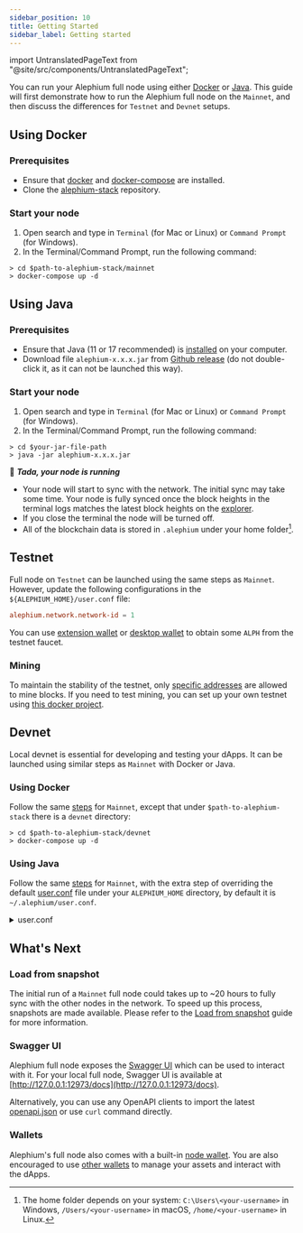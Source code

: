```yaml
---
sidebar_position: 10
title: Getting Started
sidebar_label: Getting started
---
```


import UntranslatedPageText from "@site/src/components/UntranslatedPageText";

<UntranslatedPageText />

You can run your Alephium full node using either
[Docker](#using-docker) or [Java](#using-java). This
guide will first demonstrate how to run the Alephium full node on the
`Mainnet`, and then discuss the differences for `Testnet` and
`Devnet` setups.

## Using Docker

### Prerequisites

- Ensure that [docker](https://docs.docker.com/get-docker/) and [docker-compose](https://docs.docker.com/compose/install/) are installed.
- Clone the [alephium-stack](https://github.com/alephium/alephium-stack/tree/master/mainnet) repository.

### Start your node

1. Open search and type in `Terminal` (for Mac or Linux) or `Command Prompt` (for Windows).
2. In the Terminal/Command Prompt, run the following command:

```shell
> cd $path-to-alephium-stack/mainnet
> docker-compose up -d
```

## Using Java

### Prerequisites

- Ensure that Java (11 or 17 recommended) is
[installed](https://docs.oracle.com/en/java/javase/17/install/overview-jdk-installation.html)
on your computer.
- Download file `alephium-x.x.x.jar` from [Github
  release](https://github.com/alephium/alephium/releases/latest) (do
  not double-click it, as it can not be launched this way).

### Start your node

1. Open search and type in `Terminal` (for Mac or Linux) or `Command Prompt` (for Windows).
2. In the Terminal/Command Prompt, run the following command:

```shell
> cd $your-jar-file-path
> java -jar alephium-x.x.x.jar
```

🎉 _**Tada, your node is running**_

- Your node will start to sync with the network. The initial sync may take some time. Your node is fully synced once the block heights in the terminal logs matches the latest block heights on the [explorer](https://explorer.alephium.org).
- If you close the terminal the node will be turned off.
- All of the blockchain data is stored in `.alephium` under your home folder[^1].

## Testnet

Full node on `Testnet` can be launched using the same steps as
`Mainnet`. However, update the following configurations in the `${ALEPHIUM_HOME}/user.conf` file:

```conf
alephium.network.network-id = 1
```

You can use [extension wallet](/wallet/Basic%20functions#request-testnet-alph-using-extension-wallet)
or [desktop wallet](/wallet/Basic%20functions#request-testnet-alph-using-desktop-wallet)
to obtain some `ALPH` from the testnet faucet.

### Mining

To maintain the stability of the testnet, only [specific addresses](https://github.com/alephium/alephium/blob/fb4c4947ee0d0c57424d74ea197f19e72dc46c60/protocol/src/main/scala/org/alephium/protocol/ALPH.scala#L104) are allowed to mine blocks. If you need to test mining, you can set up your own testnet using [this docker project](https://github.com/alephium/alephium-stack/tree/master/mining-pool-local-testnet).

## Devnet

Local devnet is essential for developing and testing your dApps. It can be
launched using similar steps as `Mainnet` with Docker or Java.

### Using Docker

Follow the same
[steps](/full-node/getting-started#using-docker) for `Mainnet`,
except that under `$path-to-alephium-stack` there is a `devnet`
directory:

```shell
> cd $path-to-alephium-stack/devnet
> docker-compose up -d
```

### Using Java

Follow the same [steps](/full-node/getting-started#using-java) for
`Mainnet`, with the extra step of overriding the default
[user.conf](https://github.com/alephium/alephium-stack/blob/master/devnet/devnet.conf)
file under your `ALEPHIUM_HOME` directory, by default it is
`~/.alephium/user.conf`.

<details>
<summary>user.conf</summary>
<p>

```conf
# Import this mnemonic to have 4'000'000 token allocated for your addresses
#
# vault alarm sad mass witness property virus style good flower rice alpha viable evidence run glare pretty scout evil judge enroll refuse another lava

alephium.genesis.allocations = [
  {
    address = "1DrDyTr9RpRsQnDnXo2YRiPzPW4ooHX5LLoqXrqfMrpQH",
    amount = 1000000000000000000000000,
    lock-duration = 0 seconds
  },
  {
    address = "14UAjZ3qcmEVKdTo84Kwf4RprTQi86w2TefnnGFjov9xF",
    amount = 1000000000000000000000000,
    lock-duration = 0 seconds
  },
  {
    address = "15jjExDyS8q3Wqk9v29PCQ21jDqubDrD8WQdgn6VW2oi4",
    amount = 1000000000000000000000000,
    lock-duration = 0 seconds
  },
  {
    address = "17cBiTcWhung3WDLuc9ja5Y7BMus5Q7CD9wYBxS1r1P2R",
    amount = 1000000000000000000000000,
    lock-duration = 0 seconds
  }
]

alephium.consensus.num-zeros-at-least-in-hash = 0
alephium.consensus.uncle-dependency-gap-time = 0 seconds
alephium.network.leman-hard-fork-timestamp = 1643500800000 # GMT: 30 January 2022 00:00:00

alephium.network.network-id = 4
alephium.discovery.bootstrap = []
alephium.wallet.locking-timeout = 99999 minutes
alephium.mempool.auto-mine-for-dev = true
alephium.node.event-log.enabled=true
alephium.node.event-log.index-by-tx-id = true
alephium.node.event-log.index-by-block-hash = true

alephium.network.rest-port = 22973
alephium.network.ws-port = 21973
alephium.network.miner-api-port = 20973
alephium.api.network-interface = "0.0.0.0"
alephium.api.api-key-enabled = false
alephium.mining.api-interface = "0.0.0.0"
alephium.network.bind-address  = "0.0.0.0:19973"
alephium.network.internal-address  = "alephium:19973"
alephium.network.coordinator-address  = "alephium:19973"

# arbitrary mining addresses
alephium.mining.miner-addresses = [
  "1FsroWmeJPBhcPiUr37pWXdojRBe6jdey9uukEXk1TheA",
  "1CQvSXsmM5BMFKguKDPpNUfw1idiut8UifLtT8748JdHc",
  "193maApeJWrz9GFwWCfa982ccLARVE9Y1WgKSJaUs7UAx",
  "16fZKYPCZJv2TP3FArA9FLUQceTS9U8xVnSjxFG9MBKyY"
]
```
</p>
</details>

## What's Next

### Load from snapshot

The initial run of a `Mainnet` full node could takes up to ~20 hours
to fully sync with the other nodes in the network. To speed up this
process, snapshots are made available. Please refer to the [Load from
snapshot](/full-node/loading-snapshot) guide for more information.

### Swagger UI

Alephium full node exposes the [Swagger
UI](https://wallet.mainnet.alephium.org/docs/) which can be used to
interact with it. For your local full node, Swagger UI is available at
[http://127.0.0.1:12973/docs](http://127.0.0.1:12973/docs).

Alternatively, you can use any OpenAPI clients to
import the latest
[openapi.json](https://raw.githubusercontent.com/alephium/alephium/master/api/src/main/resources/openapi.json)
or use `curl` command directly.

### Wallets

Alephium's full node also comes with a built-in [node
wallet](/wallet/node-wallet-guide). You are also encouraged to use
[other wallets](/wallet) to manage your assets and interact
with the dApps.

[^1]: The home folder depends on your system: `C:\Users\<your-username>` in Windows, `/Users/<your-username>` in macOS, `/home/<your-username>` in Linux.
